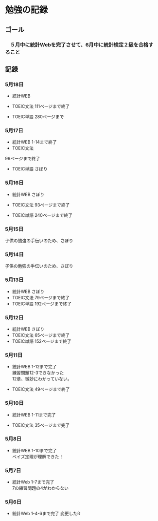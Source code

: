 # 勉強の記録
## ゴール
### 　５月中に統計Webを完了させて、6月中に統計検定２級を合格すること
## 記録
### 5月18日
- 統計WEB

- TOEIC文法
111ページまで終了

- TOEIC単語
280ページまで

### 5月17日
- 統計WEB
1-14まで終了
- TOEIC文法

99ページまで終了

- TOEIC単語
さぼり

### 5月16日
- 統計WEB
さぼり
- TOEIC文法
93ページまで終了

- TOEIC単語
240ページまで終了

### 5月15日
子供の勉強の手伝いのため、さぼり

### 5月14日
子供の勉強の手伝いのため、さぼり

### 5月13日
- 統計WEB
さぼり
- TOEIC文法
79ページまで終了
- TOEIC単語
192ページまで終了



### 5月12日
- 統計WEB
さぼり
- TOEIC文法
65ページまで終了
- TOEIC単語
152ページまで終了

### 5月11日
- 統計WEB
1-12まで完了<BR>
練習問題12-3できなかった<BR>
12章、微妙にわかっていない。<BR>

- TOEIC文法
49ページまで終了

### 5月10日
- 統計WEB
1-11まで完了<BR>

- TOEIC文法
35ページまで完了


### 5月8日
- 統計WEB
1-10まで完了<BR>
ベイズ定理が理解できた！

### 5月7日
- 統計Web
1-7まで完了<BR>
7の練習問題の4がわからない

### 5月6日
- 統計Web 
1-4-6まで完了
変更したß